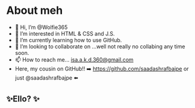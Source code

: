 # About meh

- 👋 Hi, I’m @Wolfie365
- 👀 I’m interested in HTML & CSS and J.S.
- 🌱 I’m currently learning how to use GitHub.
- 💞️ I’m looking to collaborate on ...well not really no collabing any time soon. 
- 📫 How to reach me... isa.a.k.d.360@gmail.com
- Here, my cousin on GitHub!! ➡️ https://github.com/saadashrafbajpe or just @saadashrafbajpe ⬅️

<!---
Wolfie365/Wolfie365 is a ✨ special ✨ repository because its `README.md` (this file) appears on your GitHub profile.
You can click the Preview link to take a look at your changes.
--->

## ✨Ello? ✨
